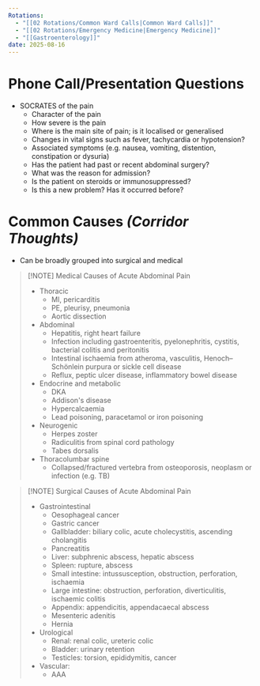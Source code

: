 ```yaml
---
Rotations:
  - "[[02 Rotations/Common Ward Calls|Common Ward Calls]]"
  - "[[02 Rotations/Emergency Medicine|Emergency Medicine]]"
  - "[[Gastroenterology]]"
date: 2025-08-16
---
```

# Phone Call/Presentation Questions
- SOCRATES of the pain
	- Character of the pain
	- How severe is the pain
	- Where is the main site of pain; is it localised or generalised
	- Changes in vital signs such as fever, tachycardia or hypotension?
	- Associated symptoms (e.g. nausea, vomiting, distention, constipation or dysuria)
	- Has the patient had past or recent abdominal surgery?
	- What was the reason for admission?
	- Is the patient on steroids or immunosuppressed?
	- Is this a new problem? Has it occurred before?
# Common Causes *(Corridor Thoughts)*
- Can be broadly grouped into surgical and medical

> [!NOTE] Medical Causes of Acute Abdominal Pain
> - Thoracic
> 	- MI, pericarditis
> 	- PE, pleurisy, pneumonia
> 	- Aortic dissection
> - Abdominal
> 	- Hepatitis, right heart failure
> 	- Infection including gastroenteritis, pyelonephritis, cystitis, bacterial colitis and peritonitis
> 	- Intestinal ischaemia from atheroma, vasculitis, Henoch–Schönlein purpura or sickle cell disease
> 	- Reflux, peptic ulcer disease, inflammatory bowel disease
> - Endocrine and metabolic
> 	- DKA
> 	- Addison's disease
> 	- Hypercalcaemia
> 	- Lead poisoning, paracetamol or iron poisoning
> - Neurogenic
> 	- Herpes zoster
> 	- Radiculitis from spinal cord pathology
> 	- Tabes dorsalis
> - Thoracolumbar spine
> 	- Collapsed/fractured vertebra from osteoporosis, neoplasm or infection (e.g. TB)

> [!NOTE] Surgical Causes of Acute Abdominal Pain
> - Gastrointestinal
> 	- Oesophageal cancer
> 	- Gastric cancer
> 	- Gallbladder: biliary colic, acute cholecystitis, ascending cholangitis
> 	- Pancreatitis
> 	- Liver: subphrenic abscess, hepatic abscess
> 	- Spleen: rupture, abscess
> 	- Small intestine: intussusception, obstruction, perforation, ischaemia
> 	- Large intestine: obstruction, perforation, diverticulitis, ischaemic colitis
> 	- Appendix: appendicitis, appendacaecal abscess
> 	- Mesenteric adenitis
> 	- Hernia
> - Urological
> 	- Renal: renal colic, ureteric colic
> 	- Bladder: urinary retention
> 	- Testicles: torsion, epididymitis, cancer
> - Vascular:
> 	- AAA

